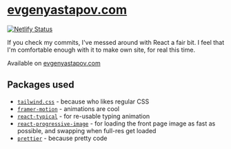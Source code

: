 # [evgenyastapov.com](https://evgenyastapov.com/)

[![Netlify Status](https://api.netlify.com/api/v1/badges/1160ea94-31e6-4ad1-a319-427d82e21023/deploy-status)](https://app.netlify.com/sites/evgastap-new/deploys)

If you check my commits, I've messed around with React a fair bit. I feel that I'm comfortable enough with it to make own site, for real this time.

Available on [evgenyastapov.com](https://evgenyastapov.com/)

## Packages used

- [`tailwind.css`](https://tailwindcss.com/) - because who likes regular CSS
- [`framer-motion`](https://www.framer.com/motion/) - animations are cool
- [`react-typical`](https://www.npmjs.com/package/react-typical) - for re-usable typing animation
- [`react-progressive-image`](https://www.npmjs.com/package/react-progressive-image) - for loading the front page image as fast as possible, and swapping when full-res get loaded
- [`prettier`](https://prettier.io/) - because pretty code
